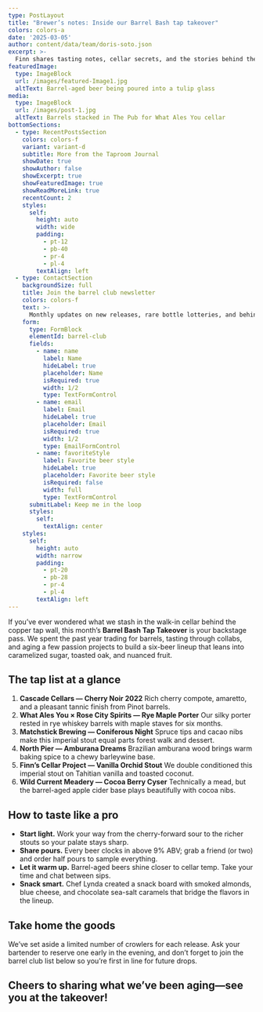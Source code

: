 ```yaml
---
type: PostLayout
title: "Brewer’s notes: Inside our Barrel Bash tap takeover"
colors: colors-a
date: '2025-03-05'
author: content/data/team/doris-soto.json
excerpt: >-
  Finn shares tasting notes, cellar secrets, and the stories behind the six barrel-aged beers headlining this month’s tap takeover.
featuredImage:
  type: ImageBlock
  url: /images/featured-Image1.jpg
  altText: Barrel-aged beer being poured into a tulip glass
media:
  type: ImageBlock
  url: /images/post-1.jpg
  altText: Barrels stacked in The Pub for What Ales You cellar
bottomSections:
  - type: RecentPostsSection
    colors: colors-f
    variant: variant-d
    subtitle: More from the Taproom Journal
    showDate: true
    showAuthor: false
    showExcerpt: true
    showFeaturedImage: true
    showReadMoreLink: true
    recentCount: 2
    styles:
      self:
        height: auto
        width: wide
        padding:
          - pt-12
          - pb-40
          - pr-4
          - pl-4
        textAlign: left
  - type: ContactSection
    backgroundSize: full
    title: Join the barrel club newsletter
    colors: colors-f
    text: >-
      Monthly updates on new releases, rare bottle lotteries, and behind-the-scenes cellar stories—no spam, just good beer.
    form:
      type: FormBlock
      elementId: barrel-club
      fields:
        - name: name
          label: Name
          hideLabel: true
          placeholder: Name
          isRequired: true
          width: 1/2
          type: TextFormControl
        - name: email
          label: Email
          hideLabel: true
          placeholder: Email
          isRequired: true
          width: 1/2
          type: EmailFormControl
        - name: favoriteStyle
          label: Favorite beer style
          hideLabel: true
          placeholder: Favorite beer style
          isRequired: false
          width: full
          type: TextFormControl
      submitLabel: Keep me in the loop
      styles:
        self:
          textAlign: center
    styles:
      self:
        height: auto
        width: narrow
        padding:
          - pt-20
          - pb-28
          - pr-4
          - pl-4
        textAlign: left
---
```


If you’ve ever wondered what we stash in the walk-in cellar behind the copper tap wall, this month’s **Barrel Bash Tap Takeover** is your backstage pass. We spent the past year trading for barrels, tasting through collabs, and aging a few passion projects to build a six-beer lineup that leans into caramelized sugar, toasted oak, and nuanced fruit.

## The tap list at a glance

1. **Cascade Cellars — Cherry Noir 2022**
   Rich cherry compote, amaretto, and a pleasant tannic finish from Pinot barrels.
2. **What Ales You × Rose City Spirits — Rye Maple Porter**
   Our silky porter rested in rye whiskey barrels with maple staves for six months.
3. **Matchstick Brewing — Coniferous Night**
   Spruce tips and cacao nibs make this imperial stout equal parts forest walk and dessert.
4. **North Pier — Amburana Dreams**
   Brazilian amburana wood brings warm baking spice to a chewy barleywine base.
5. **Finn’s Cellar Project — Vanilla Orchid Stout**
   We double conditioned this imperial stout on Tahitian vanilla and toasted coconut.
6. **Wild Current Meadery — Cocoa Berry Cyser**
   Technically a mead, but the barrel-aged apple cider base plays beautifully with cocoa nibs.

## How to taste like a pro

- **Start light.** Work your way from the cherry-forward sour to the richer stouts so your palate stays sharp.
- **Share pours.** Every beer clocks in above 9% ABV; grab a friend (or two) and order half pours to sample everything.
- **Let it warm up.** Barrel-aged beers shine closer to cellar temp. Take your time and chat between sips.
- **Snack smart.** Chef Lynda created a snack board with smoked almonds, blue cheese, and chocolate sea-salt caramels that bridge the flavors in the lineup.

## Take home the goods

We’ve set aside a limited number of crowlers for each release. Ask your bartender to reserve one early in the evening, and don’t forget to join the barrel club list below so you’re first in line for future drops.

Cheers to sharing what we’ve been aging—see you at the takeover!
---
